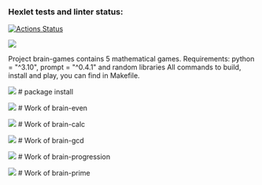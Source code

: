 ### Hexlet tests and linter status:
[![Actions Status](https://github.com/Mirroel-Alvares/python-project-49/actions/workflows/hexlet-check.yml/badge.svg)](https://github.com/Mirroel-Alvares/python-project-49/actions)

<a href="https://codeclimate.com/github/Mirroel-Alvares/python-project-49/maintainability"><img src="https://api.codeclimate.com/v1/badges/d19f5a2642606c0c5eb6/maintainability" /></a>

Project brain-games contains 5 mathematical games. Requirements: python = "^3.10", prompt = "^0.4.1" and random libraries
All commands to build, install and play, you can find in Makefile.

<a href="https://asciinema.org/a/0Zu8LMzQBBqnt0SyKCgbrpHdo" target="_blank"><img src="https://asciinema.org/a/0Zu8LMzQBBqnt0SyKCgbrpHdo.svg" /></a> # package install

<a href="https://asciinema.org/a/BhDMKSFFQcatJOrVys290XsuG" target="_blank"><img src="https://asciinema.org/a/BhDMKSFFQcatJOrVys290XsuG.svg" /></a> # Work of brain-even

<a href="https://asciinema.org/a/2BbZWhhA0j9ynC5FUbGwgSmUc" target="_blank"><img src="https://asciinema.org/a/2BbZWhhA0j9ynC5FUbGwgSmUc.svg" /></a> # Work of brain-calc

<a href="https://asciinema.org/a/ZrlCIRGlvxpcBzYUkAtkFkZP2" target="_blank"><img src="https://asciinema.org/a/ZrlCIRGlvxpcBzYUkAtkFkZP2.svg" /></a> # Work of brain-gcd

<a href="https://asciinema.org/a/iOG2yFGfgmfAalwAymNfiXJld" target="_blank"><img src="https://asciinema.org/a/iOG2yFGfgmfAalwAymNfiXJld.svg" /></a> # Work of brain-progression

<a href="https://asciinema.org/a/2ieUhAqpbDOAMXU0d5fLh7IRv" target="_blank"><img src="https://asciinema.org/a/2ieUhAqpbDOAMXU0d5fLh7IRv.svg" /></a> # Work of brain-prime



